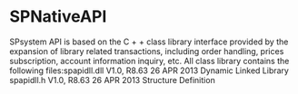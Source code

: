 SPNativeAPI
===========

SPsystem API is based on the C + + class library interface provided by the expansion of library related transactions, including order handling, prices subscription, account information inquiry, etc. All class library contains the following files:spapidll.dll V1.0, R8.63 26 APR 2013 Dynamic Linked Library spapidll.h V1.0, R8.63 26 APR 2013 Structure Definition
